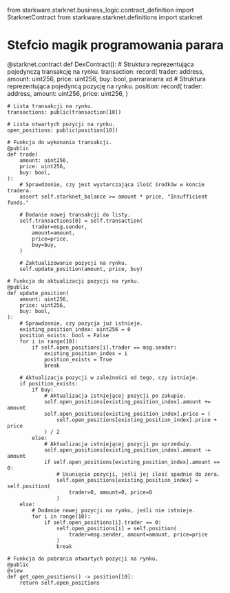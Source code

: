 from starkware.starknet.business_logic.contract_definition import StarknetContract
from starkware.starknet.definitions import starknet

# Stefcio magik programowania parara

@starknet.contract
def DexContract():
    # Struktura reprezentująca pojedynczą transakcję na rynku.
    transaction: record(
        trader: address,
        amount: uint256,
        price: uint256,
        buy: bool,
      parrarararra
xd
    # Struktura reprezentująca pojedyncą pozycję na rynku.
    position: record(
        trader: address,
        amount: uint256,
        price: uint256,
    )

    # Lista transakcji na rynku.
    transactions: public(transaction[10])

    # Lista otwartych pozycji na rynku.
    open_positions: public(position[10])

    # Funkcja do wykonania transakcji.
    @public
    def trade(
        amount: uint256,
        price: uint256,
        buy: bool,
    ):
        # Sprawdzenie, czy jest wystarczająca ilość środków w koncie tradera.
        assert self.starknet_balance >= amount * price, "Insufficient funds."

        # Dodanie nowej transakcji do listy.
        self.transactions[0] = self.transaction(
            trader=msg.sender,
            amount=amount,
            price=price,
            buy=buy,
        )

        # Zaktualizowanie pozycji na rynku.
        self.update_position(amount, price, buy)

    # Funkcja do aktualizacji pozycji na rynku.
    @public
    def update_position(
        amount: uint256,
        price: uint256,
        buy: bool,
    ):
        # Sprawdzenie, czy pozycja już istnieje.
        existing_position_index: uint256 = 0
        position_exists: bool = False
        for i in range(10):
            if self.open_positions[i].trader == msg.sender:
                existing_position_index = i
                position_exists = True
                break

        # Aktualizacja pozycji w zależności od tego, czy istnieje.
        if position_exists:
            if buy:
                # Aktualizacja istniejącej pozycji po zakupie.
                self.open_positions[existing_position_index].amount += amount
                self.open_positions[existing_position_index].price = (
                    self.open_positions[existing_position_index].price + price
                ) / 2
            else:
                # Aktualizacja istniejącej pozycji po sprzedaży.
                self.open_positions[existing_position_index].amount -= amount
                if self.open_positions[existing_position_index].amount == 0:
                    # Usunięcie pozycji, jeśli jej ilość spadnie do zera.
                    self.open_positions[existing_position_index] = self.position(
                        trader=0, amount=0, price=0
                    )
        else:
            # Dodanie nowej pozycji na rynku, jeśli nie istnieje.
            for i in range(10):
                if self.open_positions[i].trader == 0:
                    self.open_positions[i] = self.position(
                        trader=msg.sender, amount=amount, price=price
                    )
                    break

    # Funkcja do pobrania otwartych pozycji na rynku.
    @public
    @view
    def get_open_positions() -> position[10]:
        return self.open_positions
